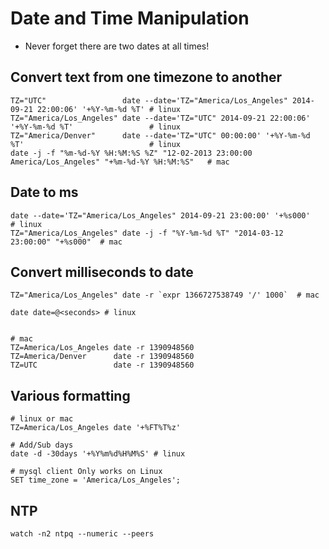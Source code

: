 # Date and Time Manipulation

- Never forget there are two dates at all times!

## Convert text from one timezone to another
```
TZ="UTC"                 date --date='TZ="America/Los_Angeles" 2014-09-21 22:00:06' '+%Y-%m-%d %T' # linux
TZ="America/Los_Angeles" date --date='TZ="UTC" 2014-09-21 22:00:06' '+%Y-%m-%d %T'                 # linux
TZ="America/Denver"      date --date='TZ="UTC" 00:00:00' '+%Y-%m-%d %T'                            # linux
date -j -f "%m-%d-%Y %H:%M:%S %Z" "12-02-2013 23:00:00 America/Los_Angeles" "+%m-%d-%Y %H:%M:%S"   # mac
```

## Date to ms
```
date --date='TZ="America/Los_Angeles" 2014-09-21 23:00:00' '+%s000'               # linux
TZ="America/Los_Angeles" date -j -f "%Y-%m-%d %T" "2014-03-12 23:00:00" "+%s000"  # mac
```

## Convert milliseconds to date
```
TZ="America/Los_Angeles" date -r `expr 1366727538749 '/' 1000`  # mac

date date=@<seconds> # linux


# mac
TZ=America/Los_Angeles date -r 1390948560
TZ=America/Denver      date -r 1390948560
TZ=UTC                 date -r 1390948560
```

## Various formatting
```
# linux or mac
TZ=America/Los_Angeles date '+%FT%T%z'

# Add/Sub days
date -d -30days '+%Y%m%d%H%M%S' # linux

# mysql client Only works on Linux
SET time_zone = 'America/Los_Angeles';
```
## NTP
```
watch -n2 ntpq --numeric --peers
```